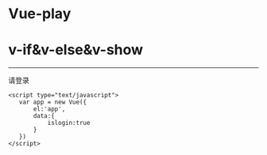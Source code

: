 # Vue-play
<!DOCTYPE html>
<html lang="en">
<head>
    <meta charset="UTF-8">
    <meta name="viewport" content="width=device-width, initial-scale=1.0">
    <meta http-equiv="X-UA-Compatible" content="ie=edge">
    <script type="text/javascript" src="../assets/js/Vue.js"></script>
</head>
<body>
    <h1>v-if&v-else&v-show</h1>
    <hr>
    <div id="app">
        <div v-if='islogin'Hi!></div>
        <div v-else>请登录</div>
    </div>

    <script type="text/javascript">
       var app = new Vue({
           el:'app',
           data:{
               islogin:true
           }
       })
    </script>
</body>
</html>
